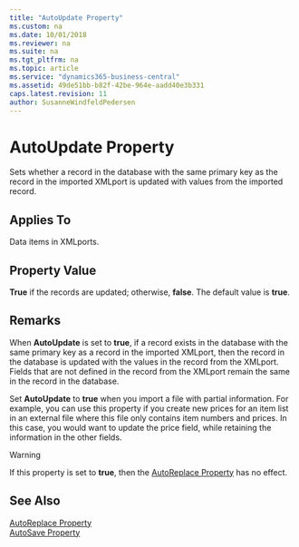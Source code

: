 ```yaml
---
title: "AutoUpdate Property"
ms.custom: na
ms.date: 10/01/2018
ms.reviewer: na
ms.suite: na
ms.tgt_pltfrm: na
ms.topic: article
ms.service: "dynamics365-business-central"
ms.assetid: 49de51bb-b82f-42be-964e-aadd40e3b331
caps.latest.revision: 11
author: SusanneWindfeldPedersen
---
```


# AutoUpdate Property
Sets whether a record in the database with the same primary key as the record in the imported XMLport is updated with values from the imported record.  

## Applies To  
 Data items in XMLports.  

## Property Value  
 **True** if the records are updated; otherwise, **false**. The default value is **true**.  

## Remarks  
 When **AutoUpdate** is set to **true**, if a record exists in the database with the same primary key as a record in the imported XMLport, then the record in the database is updated with the values in the record from the XMLport. Fields that are not defined in the record from the XMLport remain the same in the record in the database.  

 Set **AutoUpdate** to **true** when you import a file with partial information. For example, you can use this property if you create new prices for an item list in an external file where this file only contains item numbers and prices. In this case, you would want to update the price field, while retaining the information in the other fields.  

> [!WARNING]  
>  If this property is set to **true**, then the [AutoReplace Property](devenv-autoreplace-property.md) has no effect.  

## See Also  
 [AutoReplace Property](devenv-autoReplace-property.md)   
 [AutoSave Property](devenv-autosave-property.md)
